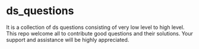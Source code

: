 # ds_questions
It is a collection of ds questions consisting of very low level to high level. This repo welcome all to contribute good questions and their solutions. Your support and assistance will be highly appreciated.
